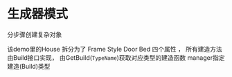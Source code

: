 # 生成器模式

分步骤创建复杂对象

该demo里的House 拆分为了 Frame Style Door Bed 四个属性 ，
所有建造方法由Build接口实现，
由GetBuild(`TypeName`)获取对应类型的建造函数
manager指定建造(Build)类型
